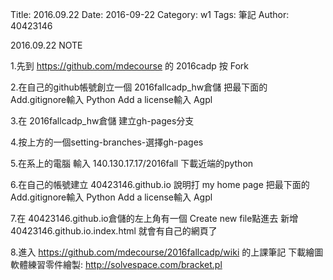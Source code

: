 Title: 2016.09.22
Date: 2016-09-22
Category: w1
Tags: 筆記
Author: 40423146


2016.09.22 NOTE

<!-- PELICAN_END_SUMMARY -->


1.先到 https://github.com/mdecourse 的 2016cadp 按 Fork

2.在自己的github帳號創立一個 2016fallcadp_hw倉儲 把最下面的 Add.gitignore輸入 Python Add a license輸入 Agpl

3.在 2016fallcadp_hw倉儲 建立gh-pages分支

4.按上方的一個setting-branches-選擇gh-pages

5.在系上的電腦 輸入 140.130.17.17/2016fall 下載近端的python

6.在自己的帳號建立 40423146.github.io 說明打 my home page 把最下面的 Add.gitignore輸入 Python Add a license輸入 Agpl

7.在 40423146.github.io倉儲的左上角有一個 Create new file點進去 新增40423146.github.io.index.html 就會有自己的網頁了

8.進入 https://github.com/mdecourse/2016fallcadp/wiki 的上課筆記
下載繪圖軟體練習零件繪製: http://solvespace.com/bracket.pl
